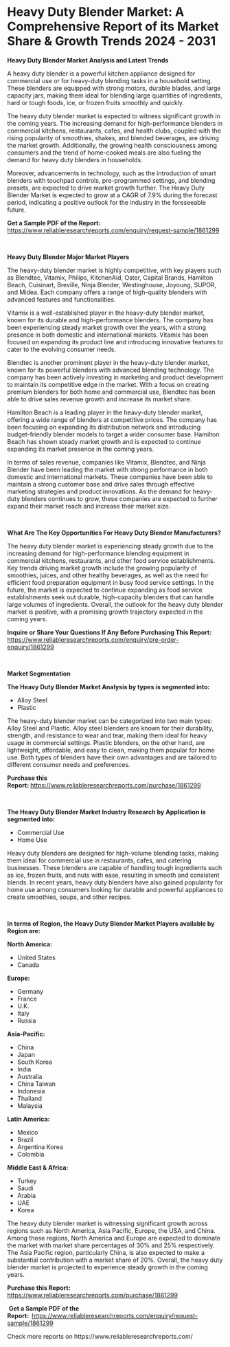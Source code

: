 <p><h1>Heavy Duty Blender Market: A Comprehensive Report of its Market Share & Growth Trends 2024 - 2031</h1></p><p><strong>Heavy Duty Blender Market Analysis and Latest Trends</strong></p>
<p><p>A heavy duty blender is a powerful kitchen appliance designed for commercial use or for heavy-duty blending tasks in a household setting. These blenders are equipped with strong motors, durable blades, and large capacity jars, making them ideal for blending large quantities of ingredients, hard or tough foods, ice, or frozen fruits smoothly and quickly.</p><p>The heavy duty blender market is expected to witness significant growth in the coming years. The increasing demand for high-performance blenders in commercial kitchens, restaurants, cafes, and health clubs, coupled with the rising popularity of smoothies, shakes, and blended beverages, are driving the market growth. Additionally, the growing health consciousness among consumers and the trend of home-cooked meals are also fueling the demand for heavy duty blenders in households.</p><p>Moreover, advancements in technology, such as the introduction of smart blenders with touchpad controls, pre-programmed settings, and blending presets, are expected to drive market growth further. The Heavy Duty Blender Market is expected to grow at a CAGR of 7.9% during the forecast period, indicating a positive outlook for the industry in the foreseeable future.</p></p>
<p><strong>Get a Sample PDF of the Report:&nbsp;</strong> <a href="https://www.reliableresearchreports.com/enquiry/request-sample/1861299">https://www.reliableresearchreports.com/enquiry/request-sample/1861299</a></p>
<p>&nbsp;</p>
<p><strong>Heavy Duty Blender Major Market Players</strong></p>
<p><p>The heavy-duty blender market is highly competitive, with key players such as Blendtec, Vitamix, Philips, KitchenAid, Oster, Capital Brands, Hamilton Beach, Cuisinart, Breville, Ninja Blender, Westinghouse, Joyoung, SUPOR, and Midea. Each company offers a range of high-quality blenders with advanced features and functionalities.</p><p>Vitamix is a well-established player in the heavy-duty blender market, known for its durable and high-performance blenders. The company has been experiencing steady market growth over the years, with a strong presence in both domestic and international markets. Vitamix has been focused on expanding its product line and introducing innovative features to cater to the evolving consumer needs.</p><p>Blendtec is another prominent player in the heavy-duty blender market, known for its powerful blenders with advanced blending technology. The company has been actively investing in marketing and product development to maintain its competitive edge in the market. With a focus on creating premium blenders for both home and commercial use, Blendtec has been able to drive sales revenue growth and increase its market share.</p><p>Hamilton Beach is a leading player in the heavy-duty blender market, offering a wide range of blenders at competitive prices. The company has been focusing on expanding its distribution network and introducing budget-friendly blender models to target a wider consumer base. Hamilton Beach has shown steady market growth and is expected to continue expanding its market presence in the coming years.</p><p>In terms of sales revenue, companies like Vitamix, Blendtec, and Ninja Blender have been leading the market with strong performance in both domestic and international markets. These companies have been able to maintain a strong customer base and drive sales through effective marketing strategies and product innovations. As the demand for heavy-duty blenders continues to grow, these companies are expected to further expand their market reach and increase their market size.</p></p>
<p>&nbsp;</p>
<p><strong>What Are The Key Opportunities For Heavy Duty Blender Manufacturers?</strong></p>
<p><p>The heavy duty blender market is experiencing steady growth due to the increasing demand for high-performance blending equipment in commercial kitchens, restaurants, and other food service establishments. Key trends driving market growth include the growing popularity of smoothies, juices, and other healthy beverages, as well as the need for efficient food preparation equipment in busy food service settings. In the future, the market is expected to continue expanding as food service establishments seek out durable, high-capacity blenders that can handle large volumes of ingredients. Overall, the outlook for the heavy duty blender market is positive, with a promising growth trajectory expected in the coming years.</p></p>
<p><strong>Inquire or Share Your Questions If Any Before Purchasing This Report:</strong> <a href="https://www.reliableresearchreports.com/enquiry/pre-order-enquiry/1861299">https://www.reliableresearchreports.com/enquiry/pre-order-enquiry/1861299</a></p>
<p>&nbsp;</p>
<p><strong>Market Segmentation</strong></p>
<p><strong>The Heavy Duty Blender Market Analysis by types is segmented into:</strong></p>
<p><ul><li>Alloy Steel</li><li>Plastic</li></ul></p>
<p><p>The heavy-duty blender market can be categorized into two main types: Alloy Steel and Plastic. Alloy steel blenders are known for their durability, strength, and resistance to wear and tear, making them ideal for heavy usage in commercial settings. Plastic blenders, on the other hand, are lightweight, affordable, and easy to clean, making them popular for home use. Both types of blenders have their own advantages and are tailored to different consumer needs and preferences.</p></p>
<p><strong>Purchase this Report:&nbsp;</strong><a href="https://www.reliableresearchreports.com/purchase/1861299">https://www.reliableresearchreports.com/purchase/1861299</a></p>
<p>&nbsp;</p>
<p><strong>The Heavy Duty Blender Market Industry Research by Application is segmented into:</strong></p>
<p><ul><li>Commercial Use</li><li>Home Use</li></ul></p>
<p><p>Heavy duty blenders are designed for high-volume blending tasks, making them ideal for commercial use in restaurants, cafes, and catering businesses. These blenders are capable of handling tough ingredients such as ice, frozen fruits, and nuts with ease, resulting in smooth and consistent blends. In recent years, heavy duty blenders have also gained popularity for home use among consumers looking for durable and powerful appliances to create smoothies, soups, and other recipes.</p></p>
<p>&nbsp;</p>
<p><strong>In terms of Region, the Heavy Duty Blender Market Players available by Region are:</strong></p>
<p>
    <p> <strong> North America: </strong>
        <ul>
            <li>United States</li>
            <li>Canada</li>
        </ul>
        </p> 
    <p> <strong> Europe: </strong>
        <ul>
            <li>Germany</li>
            <li>France</li>
            <li>U.K.</li>
            <li>Italy</li>
            <li>Russia</li>
        </ul>
        </p> 
    <p> <strong> Asia-Pacific: </strong>
        <ul>
            <li>China</li>
            <li>Japan</li>
            <li>South Korea</li>
            <li>India</li>
            <li>Australia</li>
            <li>China Taiwan</li>
            <li>Indonesia</li>
            <li>Thailand</li>
            <li>Malaysia</li>
        </ul>
        </p> 
    <p> <strong> Latin America: </strong>
        <ul>
            <li>Mexico</li>
            <li>Brazil</li>
            <li>Argentina Korea</li>
            <li>Colombia</li>
        </ul>
        </p> 
    <p> <strong> Middle East & Africa: </strong>
        <ul>
            <li>Turkey</li>
            <li>Saudi</li>
            <li>Arabia</li>
            <li>UAE</li>
            <li>Korea</li>
        </ul>
    </p>
    </p>
<p><p>The heavy duty blender market is witnessing significant growth across regions such as North America, Asia Pacific, Europe, the USA, and China. Among these regions, North America and Europe are expected to dominate the market with market share percentages of 30% and 25% respectively. The Asia Pacific region, particularly China, is also expected to make a substantial contribution with a market share of 20%. Overall, the heavy duty blender market is projected to experience steady growth in the coming years.</p></p>
<p><strong>Purchase this Report: </strong><a href="https://www.reliableresearchreports.com/purchase/1861299">https://www.reliableresearchreports.com/purchase/1861299</a></p>
<p>&nbsp;<strong>Get a Sample PDF of the Report:&nbsp;&nbsp;</strong><a href="https://www.reliableresearchreports.com/enquiry/request-sample/1861299">https://www.reliableresearchreports.com/enquiry/request-sample/1861299</a></p>
<p><strong></strong></p>
<p>Check more reports on https://www.reliableresearchreports.com/</p>
